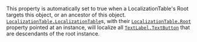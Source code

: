 This property is automatically set to true when a LocalizationTable's Root
targets this object, or an ancestor of this object.
[`LocalizationTable.LocalizationTable`](https://create.roblox.com/docs/reference/engine/classes/LocalizationTable#LocalizationTable)s, with their
[`LocalizationTable.Root`](https://create.roblox.com/docs/reference/engine/classes/LocalizationTable#Root) property pointed at an instance, will
localize all [`TextLabel.TextButton`](https://create.roblox.com/docs/reference/engine/classes/TextLabel#TextButton) that are descendants of the root
instance.